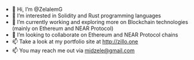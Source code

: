 - 👋 Hi, I’m @ZelalemG
- 👀 I’m interested in Solidity and Rust programming languages
- 🌱 I’m currently working and exploring more on Blockchain technologies (mainly on Ethereum and NEAR Protocol)
- 💞️ I’m looking to collaborate on Ethereum and NEAR Protocol chains
- 📫 Take a look at my portfolio site at http://zillo.one
- 📫 You may reach me out via midzele@gmail.com

<!---
ZelalemG/ZelalemG is a ✨ special ✨ repository because its `README.md` (this file) appears on your GitHub profile.
You can click the Preview link to take a look at your changes.
--->
